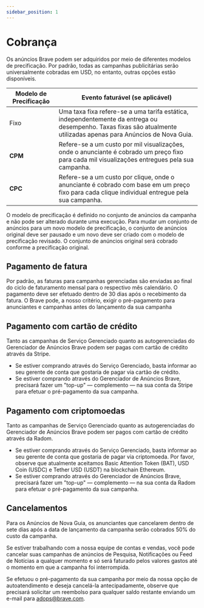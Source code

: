 ```yaml
---
sidebar_position: 1
---
```


# Cobrança

Os anúncios Brave podem ser adquiridos por meio de diferentes modelos de precificação. Por padrão, todas as campanhas publicitárias serão universalmente cobradas em USD, no entanto, outras opções estão disponíveis.

| **Modelo de Precificação** | **Evento faturável (se aplicável)**                                                                                                                                              |
| -------------------------- | --------------------------------------------------------------------------------------------------------------------------------------------------------------------------------------------------- |
| Fixo                       | Uma taxa fixa refere-se a uma tarifa estática, independentemente da entrega ou desempenho. Taxas fixas são atualmente utilizadas apenas para Anúncios de Nova Guia. |
| **CPM**                    | Refere-se a um custo por mil visualizações, onde o anunciante é cobrado um preço fixo para cada mil visualizações entregues pela sua campanha.                                      |
| **CPC**                    | Refere-se a um custo por clique, onde o anunciante é cobrado com base em um preço fixo para cada clique individual entregue pela sua campanha.                                      |

O modelo de precificação é definido no conjunto de anúncios da campanha e não pode ser alterado durante uma execução. Para mudar um conjunto de anúncios para um novo modelo de precificação, o conjunto de anúncios original deve ser pausado e um novo deve ser criado com o modelo de precificação revisado. O conjunto de anúncios original será cobrado conforme a precificação original.

## Pagamento de fatura

Por padrão, as faturas para campanhas gerenciadas são enviadas ao final do ciclo de faturamento mensal para o respectivo mês calendário. O pagamento deve ser efetuado dentro de 30 dias após o recebimento da fatura. O Brave pode, a nosso critério, exigir o pré-pagamento para anunciantes e campanhas antes do lançamento da sua campanha

## Pagamento com cartão de crédito

Tanto as campanhas de Serviço Gerenciado quanto as autogerenciadas do Gerenciador de Anúncios Brave podem ser pagas com cartão de crédito através da Stripe. 

- Se estiver comprando através do Serviço Gerenciado, basta informar ao seu gerente de conta que gostaria de pagar via cartão de crédito.
- Se estiver comprando através do Gerenciador de Anúncios Brave, precisará fazer um "top-up" — complemento — na sua conta da Stripe para efetuar o pré-pagamento da sua campanha.

## Pagamento com criptomoedas

Tanto as campanhas de Serviço Gerenciado quanto as autogerenciadas do Gerenciador de Anúncios Brave podem ser pagos com cartão de crédito através da Radom.

- Se estiver comprando através do Serviço Gerenciado, basta informar ao seu gerente de conta que gostaria de pagar via criptomoeda. Por favor, observe que atualmente aceitamos Basic Attention Token (BAT), USD Coin (USDC) e Tether USD (USDT) na blockchain Ethereum.
- Se estiver comprando através do Gerenciador de Anúncios Brave, precisará fazer um "top-up" — complemento — na sua conta da Radom para efetuar o pré-pagamento da sua campanha.

## Cancelamentos

Para os Anúncios de Nova Guia, os anunciantes que cancelarem dentro de sete dias após a data de lançamento da campanha serão cobrados 50% do custo da campanha. 

Se estiver trabalhando com a nossa equipe de contas e vendas, você pode cancelar suas campanhas de anúncios de Pesquisa, Notificações ou Feed de Notícias a qualquer momento e só será faturado pelos valores gastos até o momento em que a campanha foi interrompida. 

Se efetuou o pré-pagamento da sua campanha por meio da nossa opção de autoatendimento e deseja cancelá-la antecipadamente, observe que precisará solicitar um reembolso para qualquer saldo restante enviando um e-mail para [adops@brave.com](mailto:adops@brave.com).
